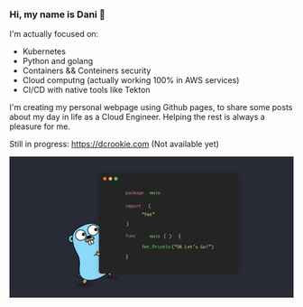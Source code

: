 ### Hi, my name is Dani 🤙

I'm actually focused on:
- Kubernetes
- Python and golang
- Containers && Conteiners security
- Cloud computng (actually working 100% in AWS services)
- CI/CD with native tools like Tekton

I'm creating my personal webpage using Github pages, to share some posts about my day in life as a Cloud Engineer. Helping the rest is always a pleasure for me. 

Still in progress: https://dcrookie.com (Not available yet)

![Golang](/img/golang.png)
